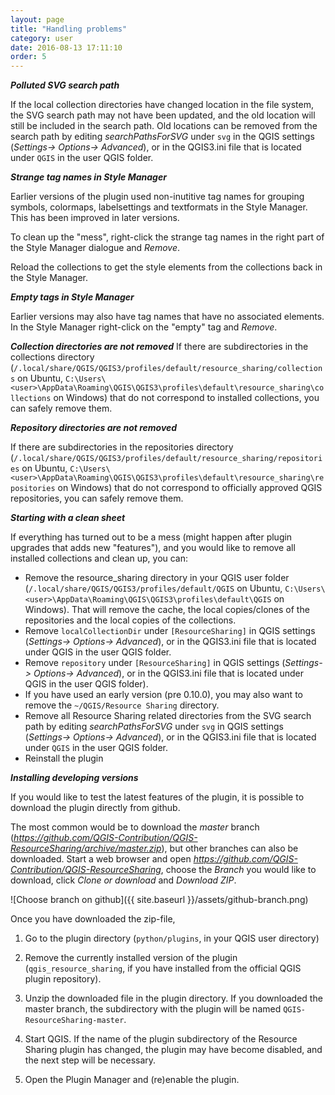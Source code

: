 ```yaml
---
layout: page
title: "Handling problems"
category: user
date: 2016-08-13 17:11:10
order: 5
---
```


***Polluted SVG search path***

If the local collection directories have changed location in
the file system, the SVG search path may not have been updated,
and the old location will still be included in the search path.
Old locations can be removed from the search path by editing
*searchPathsForSVG* under ``svg`` in the QGIS settings
(*Settings-> Options-> Advanced*), or in the QGIS3.ini file
that is located under `QGIS` in the user QGIS folder.

***Strange tag names in Style Manager***

Earlier versions of the plugin used non-inutitive tag names
for grouping symbols, colormaps, labelsettings and textformats
in the Style Manager. This has been improved in later versions.

To clean up the "mess", right-click the strange tag names in
the right part of the Style Manager dialogue and *Remove*.

Reload the collections to get the style elements from the
collections back in the Style Manager.

***Empty tags in Style Manager***

Earlier versions may also have tag names that have no associated
elements.
In the Style Manager right-click on the "empty" tag and *Remove*.

***Collection directories are not removed***
If there are subdirectories in the collections directory
(``/.local/share/QGIS/QGIS3/profiles/default/resource_sharing/collections``
on Ubuntu,
``C:\Users\<user>\AppData\Roaming\QGIS\QGIS3\profiles\default\resource_sharing\collections``
on Windows)
that do not correspond to installed collections, you can safely
remove them.

***Repository directories are not removed***

If there are subdirectories in the repositories directory
(``/.local/share/QGIS/QGIS3/profiles/default/resource_sharing/repositories``
on Ubuntu,
``C:\Users\<user>\AppData\Roaming\QGIS\QGIS3\profiles\default\resource_sharing\repositories``
on Windows)
that do not correspond to officially approved QGIS repositories,
you can safely remove them.

***Starting with a clean sheet***

If everything has turned out to be a mess (might happen after
plugin upgrades that adds new "features"), and you would like
to remove all installed collections and clean up, you can:

* Remove the resource_sharing directory in your QGIS user
  folder
  (``/.local/share/QGIS/QGIS3/profiles/default/QGIS``
  on Ubuntu,
  ``C:\Users\<user>\AppData\Roaming\QGIS\QGIS3\profiles\default\QGIS``
  on Windows).
  That will remove the cache, the local copies/clones of the
  repositories and the local copies of the collections.
* Remove ``localCollectionDir`` under ``[ResourceSharing]`` in
  QGIS settings (*Settings-> Options-> Advanced*), or in
  the QGIS3.ini file that is located under QGIS in the user
  QGIS folder.
* Remove ``repository`` under ``[ResourceSharing]`` in
  QGIS settings (*Settings-> Options-> Advanced*), or in
  the QGIS3.ini file that is located under QGIS in the user
  QGIS folder).
* If you have used an early version (pre 0.10.0), you may also
  want to remove the ``~/QGIS/Resource Sharing`` directory.
* Remove all Resource Sharing related directories from the SVG
  search path by editing *searchPathsForSVG* under ``svg`` in
  QGIS settings (*Settings-> Options-> Advanced*), or in
  the QGIS3.ini file that is located under `QGIS` in the user
  QGIS folder.
* Reinstall the plugin

***Installing developing versions***

If you would like to test the latest features of the plugin,
it is possible to download the plugin directly from github.

The most common would be to download the *master* branch
(*https://github.com/QGIS-Contribution/QGIS-ResourceSharing/archive/master.zip*),
but other branches can also be downloaded.
Start a web browser and open
*https://github.com/QGIS-Contribution/QGIS-ResourceSharing*,
choose the *Branch* you would like to download, click
*Clone or download* and *Download ZIP*.

![Choose branch on github]({{ site.baseurl }}/assets/github-branch.png)

Once you have downloaded the zip-file,

1. Go to the plugin directory (`python/plugins`, in your QGIS user directory)

2. Remove the currently installed version of the plugin
   (`qgis_resource_sharing`, if you have installed from the
   official QGIS plugin repository).

3. Unzip the downloaded file in the plugin directory.
   If you downloaded the master branch, the subdirectory with
   the plugin will be named `QGIS-ResourceSharing-master`.

4. Start QGIS.
   If the name of the plugin subdirectory of the Resource Sharing
   plugin has changed, the plugin may have become disabled, and
   the next step will be necessary.

5. Open the Plugin Manager and (re)enable the plugin.

